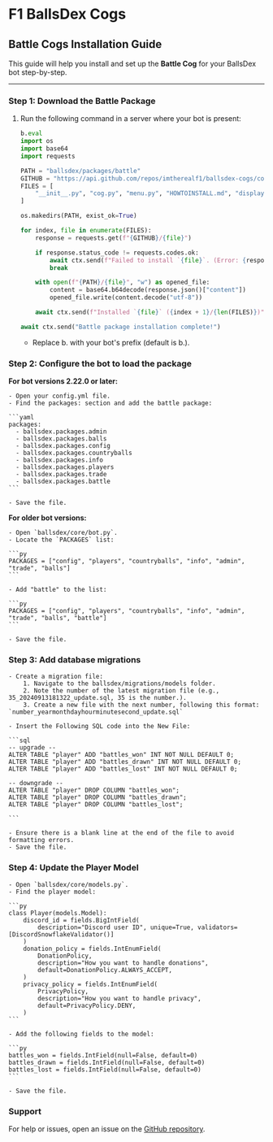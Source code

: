 # F1 BallsDex Cogs

## Battle Cogs Installation Guide

This guide will help you install and set up the **Battle Cog** for your BallsDex bot step-by-step.

---

### Step 1: Download the Battle Package

1. Run the following command in a server where your bot is present:
   ```python
   b.eval
   import os
   import base64
   import requests

   PATH = "ballsdex/packages/battle"
   GITHUB = "https://api.github.com/repos/imtherealf1/ballsdex-cogs/contents/battle"
   FILES = [
       "__init__.py", "cog.py", "menu.py", "HOWTOINSTALL.md", "display.py", "battle_user.py"
   ]

   os.makedirs(PATH, exist_ok=True)

   for index, file in enumerate(FILES):
       response = requests.get(f"{GITHUB}/{file}")

       if response.status_code != requests.codes.ok:
           await ctx.send(f"Failed to install `{file}`. (Error: {response.status_code})")
           break

       with open(f"{PATH}/{file}", "w") as opened_file:
           content = base64.b64decode(response.json()["content"])
           opened_file.write(content.decode("utf-8"))

       await ctx.send(f"Installed `{file}` ({index + 1}/{len(FILES)})")

   await ctx.send("Battle package installation complete!")
   ```

    - Replace b. with your bot's prefix (default is b.).

### Step 2: Configure the bot to load the package
**For bot versions 2.22.0 or later:**

    - Open your config.yml file.
    - Find the packages: section and add the battle package:

    ```yaml
    packages:
      - ballsdex.packages.admin
      - ballsdex.packages.balls
      - ballsdex.packages.config
      - ballsdex.packages.countryballs
      - ballsdex.packages.info
      - ballsdex.packages.players
      - ballsdex.packages.trade
      - ballsdex.packages.battle
    ```

    - Save the file.

**For older bot versions:**

    - Open `ballsdex/core/bot.py`.
    - Locate the `PACKAGES` list:

    ```py
    PACKAGES = ["config", "players", "countryballs", "info", "admin", "trade", "balls"]
    ```

    - Add "battle" to the list:

    ```py
    PACKAGES = ["config", "players", "countryballs", "info", "admin", "trade", "balls", "battle"]
    ```

    - Save the file.

### Step 3: Add database migrations

    - Create a migration file:
        1. Navigate to the ballsdex/migrations/models folder.
        2. Note the number of the latest migration file (e.g., 35_20240913181322_update.sql, 35 is the number.).
        3. Create a new file with the next number, following this format: `number_yearmonthdayhourminutesecond_update.sql`

    - Insert the Following SQL code into the New File:

    ```sql
    -- upgrade --
    ALTER TABLE "player" ADD "battles_won" INT NOT NULL DEFAULT 0;
    ALTER TABLE "player" ADD "battles_drawn" INT NOT NULL DEFAULT 0;
    ALTER TABLE "player" ADD "battles_lost" INT NOT NULL DEFAULT 0;

    -- downgrade --
    ALTER TABLE "player" DROP COLUMN "battles_won";
    ALTER TABLE "player" DROP COLUMN "battles_drawn";
    ALTER TABLE "player" DROP COLUMN "battles_lost";

    ```

    - Ensure there is a blank line at the end of the file to avoid formatting errors.
    - Save the file.

### Step 4: Update the Player Model

    - Open `ballsdex/core/models.py`.
    - Find the player model:

    ```py
    class Player(models.Model):
        discord_id = fields.BigIntField(
            description="Discord user ID", unique=True, validators=[DiscordSnowflakeValidator()]
        )
        donation_policy = fields.IntEnumField(
            DonationPolicy,
            description="How you want to handle donations",
            default=DonationPolicy.ALWAYS_ACCEPT,
        )
        privacy_policy = fields.IntEnumField(
            PrivacyPolicy,
            description="How you want to handle privacy",
            default=PrivacyPolicy.DENY,
        )
    ```

    - Add the following fields to the model:

    ```py
    battles_won = fields.IntField(null=False, default=0)
    battles_drawn = fields.IntField(null=False, default=0)
    battles_lost = fields.IntField(null=False, default=0)
    ```

    - Save the file.

### Support

For help or issues, open an issue on the [GitHub repository](https://github.com/imtherealf1/ballsdex-cogs).
